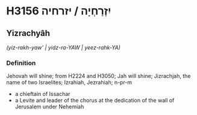 # H3156 יִזְרַחְיָה / יזרחיה

## Yizrachyâh

_(yiz-rakh-yaw' | yidz-ra-YAW | yeez-rahk-YA)_

### Definition

Jehovah will shine; from H2224 and H3050; Jah will shine; Jizrachjah, the name of two Israelites; Izrahiah, Jezrahiah; n-pr-m

- a chieftain of Issachar
- a Levite and leader of the chorus at the dedication of the wall of Jerusalem under Nehemiah
